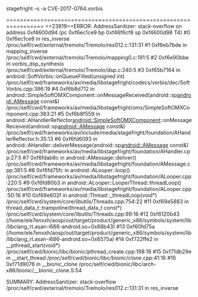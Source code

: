 stagefright -s -a CVE-2017-0764.vorbis

=================================================================
==23919==ERROR: AddressSanitizer: stack-overflow on address 0xf4600d94 (pc 0xf6ec1ce9 bp 0xf46f6cf8 sp 0xf4600d98 T4)
    #0 0xf6ec1ce8 in res_inverse /proc/self/cwd/external/tremolo/Tremolo/res012.c:131:31
    #1 0xf6eb7bde in mapping_inverse /proc/self/cwd/external/tremolo/Tremolo/mapping0.c:191:5
    #2 0xf6e90bbe in vorbis_dsp_synthesis /proc/self/cwd/external/tremolo/Tremolo/dsp.c:240:5
    #3 0xf65b7164 in android::SoftVorbis::onQueueFilled(unsigned int) /proc/self/cwd/frameworks/av/media/libstagefright/codecs/vorbis/dec/SoftVorbis.cpp:396:19
    #4 0xf6b8d712 in android::SimpleSoftOMXComponent::onMessageReceived(android::sp<android::AMessage> const&) /proc/self/cwd/frameworks/av/media/libstagefright/omx/SimpleSoftOMXComponent.cpp:383:21
    #5 0xf6b8f559 in android::AHandlerReflector<android::SimpleSoftOMXComponent>::onMessageReceived(android::sp<android::AMessage> const&) /proc/self/cwd/frameworks/av/include/media/stagefright/foundation/AHandlerReflector.h:35:13
    #6 0xf6fd6093 in android::AHandler::deliverMessage(android::sp<android::AMessage> const&) /proc/self/cwd/frameworks/av/media/libstagefright/foundation/AHandler.cpp:27:5
    #7 0xf6fdab8c in android::AMessage::deliver() /proc/self/cwd/frameworks/av/media/libstagefright/foundation/AMessage.cpp:381:5
    #8 0xf6fd75fc in android::ALooper::loop() /proc/self/cwd/frameworks/av/media/libstagefright/foundation/ALooper.cpp:220:5
    #9 0xf6fd80b3 in android::ALooper::LooperThread::threadLoop() /proc/self/cwd/frameworks/av/media/libstagefright/foundation/ALooper.cpp:50:16
    #10 0xf69e602f in android::Thread::_threadLoop(void*) /proc/self/cwd/system/core/libutils/Threads.cpp:754:22
    #11 0xf69e5883 in thread_data_t::trampoline(thread_data_t const*) /proc/self/cwd/system/core/libutils/Threads.cpp:99:16
    #12 0xf6120b43  (/home/ele7enxxh/aosp/out/target/product/generic_x86/symbols/system/lib/libclang_rt.asan-i686-android.so+0x88b43)
    #13 0xf60fd75a  (/home/ele7enxxh/aosp/out/target/product/generic_x86/symbols/system/lib/libclang_rt.asan-i686-android.so+0x6575a)
    #14 0xf722ffe2 in __pthread_start(void*) /proc/self/cwd/bionic/libc/bionic/pthread_create.cpp:198:18
    #15 0xf71db29e in __start_thread /proc/self/cwd/bionic/libc/bionic/clone.cpp:41:16
    #16 0xf71d9076 in __bionic_clone /proc/self/cwd/bionic/libc/arch-x86/bionic/__bionic_clone.S:54

SUMMARY: AddressSanitizer: stack-overflow /proc/self/cwd/external/tremolo/Tremolo/res012.c:131:31 in res_inverse